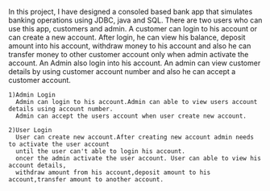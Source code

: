 In this project, I have designed a consoled based bank app that simulates banking operations using JDBC, java and SQL. There are two users who can use this app, customers and admin. A customer can login to his account or can create a new account. After login, he can view his balance, deposit amount into his account, withdraw money to his account and also he can transfer money to other customer account only when admin activate the account. An Admin also login into his account. An admin can view customer details by using customer account number and also he can accept  a customer account.

    1)Admin Login
      Admin can login to his account.Admin can able to view users account details using account number.
      Admin can accept the users account when user create new account.
      
    2)User Login
      User can create new account.After creating new account admin needs to activate the user account
      until the user can't able to login his account.
      oncer the admin activate the user account. User can able to view his account details,
      withdraw amount from his account,deposit amount to his account,transfer amount to another account. 

